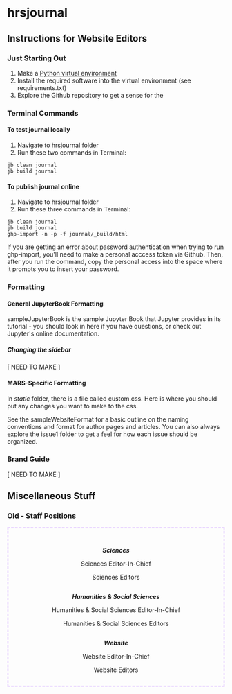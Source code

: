 # hrsjournal

## Instructions for Website Editors

### Just Starting Out

1. Make a [Python virtual environment](https://github.com/dkessner/CSProjects/blob/main/hello_venv/readme.md)
2. Install the required software into the virtual environment (see requirements.txt)
3. Explore the Github repository to get a sense for the 

### Terminal Commands

#### To test journal locally

1. Navigate to hrsjournal folder
2. Run these two commands in Terminal: 
```
jb clean journal
jb build journal
```

#### To publish journal online

1. Navigate to hrsjournal folder
2. Run these three commands in Terminal: 
```
jb clean journal
jb build journal
ghp-import -n -p -f journal/_build/html
```

If you are getting an error about password authentication when trying to run ghp-import, you'll need to make a personal acccess token via Github. Then, after you run the command, copy the personal access into the space where it prompts you to insert your password.

### Formatting 

#### General JupyterBook Formatting

sampleJupyterBook is the sample Jupyter Book that Jupyter provides in its tutorial - you should look in here if you have questions, or check out Jupyter's online documentation.

##### Changing the sidebar

[ NEED TO MAKE ]

#### MARS-Specific Formatting

In _static_ folder, there is a file called custom.css. Here is where you should put any changes you want to make to the css.

See the sampleWebsiteFormat for a basic outline on the naming conventions and format for author pages and articles. You can also always explore the issue1 folder to get a feel for how each issue should be organized.

### Brand Guide

[ NEED TO MAKE ]

## Miscellaneous Stuff

### Old - Staff Positions

<div style="text-align: center; border-width: 3px; border-style:dashed; border-color:#E7D2FF; padding: 1em;"> 

<p> </p>

<div class="row">

<div class="column">

***Sciences***

Sciences Editor-In-Chief

Sciences Editors

</div>

<div class="column">

***Humanities & Social Sciences***

Humanities & Social Sciences Editor-In-Chief

Humanities & Social Sciences Editors

</div>

<div class="column">

***Website***

Website Editor-In-Chief

Website Editors

</div>

</div>
